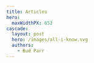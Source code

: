 ```yaml
---
title: Articles 
hero:
  maxWidthPX: 652
cascade:
  layout: post
  hero: /images/all-i-know.svg
  authors:
    - Bud Parr
---
```

